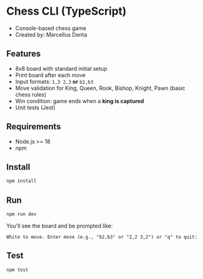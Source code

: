
# Chess CLI (TypeScript)

- Console-based chess game
- Created by: Marcellus Denta

## Features

- 8x8 board with standard initial setup
- Print board after each move
- Input formats: `1,3 2,3` **or** `b2,b3`
- Move validation for King, Queen, Rook, Bishop, Knight, Pawn (basic chess rules)
- Win condition: game ends when a **king is captured**
- Unit tests (Jest)

## Requirements

- Node.js >= 18
- npm

## Install

```bash
npm install
```

## Run

```bash
npm run dev
```

You'll see the board and be prompted like:

```
White to move. Enter move (e.g., "b2,b3" or "2,2 3,2") or "q" to quit:
```

## Test

```bash
npm test
```
